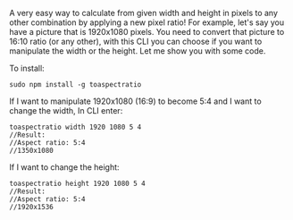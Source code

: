 A very easy way to calculate from given width and height in pixels to any other combination by applying a new pixel ratio! For example, let's say you have a picture that is 1920x1080 pixels. You need to convert that picture to 16:10 ratio (or any other), with this CLI you can choose if you want to manipulate the width or the height. Let me show you with some code.

To install:
```
sudo npm install -g toaspectratio
```

If I want to manipulate 1920x1080 (16:9) to become 5:4 and I want to change the width,
In CLI enter: 
```
toaspectratio width 1920 1080 5 4
//Result:
//Aspect ratio: 5:4
//1350x1080 
```

If I want to change the height:
```
toaspectratio height 1920 1080 5 4
//Result:
//Aspect ratio: 5:4
//1920x1536 
```

